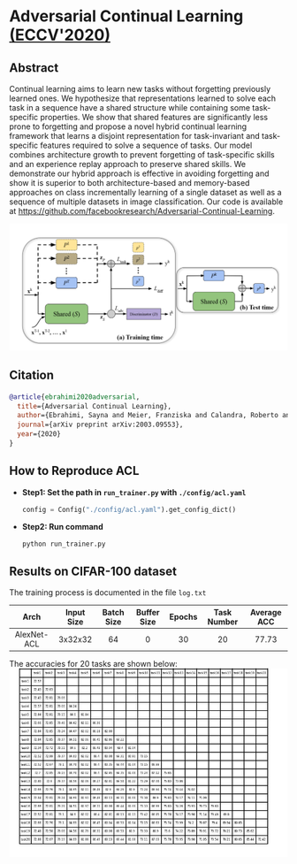 # Adversarial Continual Learning [(ECCV'2020)](https://arxiv.org/abs/2003.09553)

## Abstract

Continual learning aims to learn new tasks without forgetting previously learned ones. We hypothesize that representations learned to solve each task in a sequence have a shared structure while containing some task-specific properties. We show that shared features are significantly less prone to forgetting and propose a novel hybrid continual learning framework that learns a disjoint representation for task-invariant and task-specific features required to solve a sequence of tasks. Our model combines architecture growth to prevent forgetting of task-specific skills and an experience replay approach to preserve shared skills. We demonstrate our hybrid approach is effective in avoiding forgetting and show it is superior to both architecture-based and memory-based approaches on class incrementally learning of a single dataset as well as a sequence of multiple datasets in image classification. Our code is available at https://github.com/facebookresearch/Adversarial-Continual-Learning.

![ACL](./resources/imgs/acl.png)

## Citation

```bibtex
@article{ebrahimi2020adversarial,
  title={Adversarial Continual Learning},
  author={Ebrahimi, Sayna and Meier, Franziska and Calandra, Roberto and Darrell, Trevor and Rohrbach, Marcus},
  journal={arXiv preprint arXiv:2003.09553},
  year={2020}
}
```

## How to Reproduce ACL

- **Step1: Set the path in `run_trainer.py` with `./config/acl.yaml`**
    ```python
    config = Config("./config/acl.yaml").get_config_dict()
    ```
- **Step2: Run command**
    ```python
    python run_trainer.py
    ```

## Results on CIFAR-100 dataset

The training process is documented in the file `log.txt`

|   Arch   | Input Size | Batch Size | Buffer Size | Epochs | Task Number | Average ACC |
| :------: | :--------: | :--------: | :---------: | :----: | :---------: | :---------: |
| AlexNet-ACL |   3x32x32    |    64     |    0     |  30   |      20      |    77.73    |

The accuracies for 20 tasks are shown below:
![ACL](./reproduce/acl/result.jpg)
